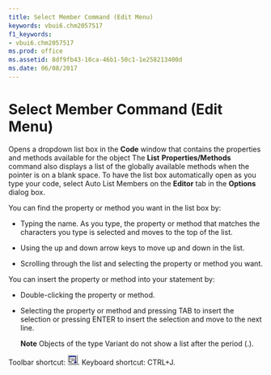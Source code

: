 ```yaml
---
title: Select Member Command (Edit Menu)
keywords: vbui6.chm2057517
f1_keywords:
- vbui6.chm2057517
ms.prod: office
ms.assetid: 8df9fb43-10ca-46b1-50c1-1e258213400d
ms.date: 06/08/2017
---
```



# Select Member Command (Edit Menu)

Opens a dropdown list box in the  **Code** window that contains the properties and methods available for the object The **List** **Properties/Methods** command also displays a list of the globally available methods when the pointer is on a blank space. To have the list box automatically open as you type your code, select Auto List Members on the **Editor** tab in the **Options** dialog box.

You can find the property or method you want in the list box by:




- Typing the name. As you type, the property or method that matches the characters you type is selected and moves to the top of the list.
    
- Using the up and down arrow keys to move up and down in the list.
    
- Scrolling through the list and selecting the property or method you want.
    

You can insert the property or method into your statement by:


- Double-clicking the property or method.
    
- Selecting the property or method and pressing TAB to insert the selection or pressing ENTER to insert the selection and move to the next line.
    
     **Note**  Objects of the type Variant do not show a list after the period (.).

Toolbar shortcut: 
![Toolbar button](../../../images/tbr_selm_ZA01201741.gif). Keyboard shortcut: CTRL+J.


